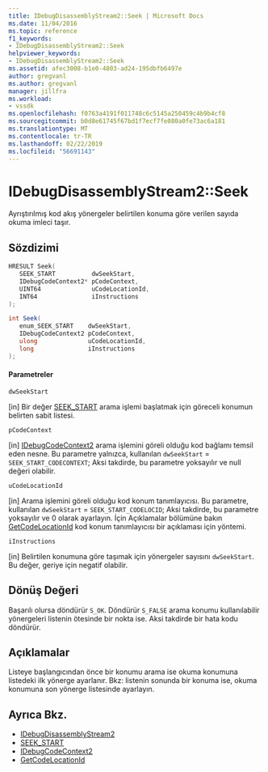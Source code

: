 ```yaml
---
title: IDebugDisassemblyStream2::Seek | Microsoft Docs
ms.date: 11/04/2016
ms.topic: reference
f1_keywords:
- IDebugDisassemblyStream2::Seek
helpviewer_keywords:
- IDebugDisassemblyStream2::Seek
ms.assetid: afec3008-b1e0-4803-ad24-195dbfb6497e
author: gregvanl
ms.author: gregvanl
manager: jillfra
ms.workload:
- vssdk
ms.openlocfilehash: f0763a4191f011748c6c5145a250459c4b9b4cf8
ms.sourcegitcommit: b0d8e61745f67bd1f7ecf7fe080a0fe73ac6a181
ms.translationtype: MT
ms.contentlocale: tr-TR
ms.lasthandoff: 02/22/2019
ms.locfileid: "56691143"
---
```

# <a name="idebugdisassemblystream2seek"></a>IDebugDisassemblyStream2::Seek
Ayrıştırılmış kod akış yönergeler belirtilen konuma göre verilen sayıda okuma imleci taşır.

## <a name="syntax"></a>Sözdizimi

```cpp
HRESULT Seek( 
   SEEK_START          dwSeekStart,
   IDebugCodeContext2* pCodeContext,
   UINT64              uCodeLocationId,
   INT64               iInstructions
);
```

```csharp
int Seek( 
   enum_SEEK_START    dwSeekStart,
   IDebugCodeContext2 pCodeContext,
   ulong              uCodeLocationId,
   long               iInstructions
);
```

#### <a name="parameters"></a>Parametreler
 `dwSeekStart`

 [in] Bir değer [SEEK_START](../../../extensibility/debugger/reference/seek-start.md) arama işlemi başlatmak için göreceli konumun belirten sabit listesi.

 `pCodeContext`

 [in] [IDebugCodeContext2](../../../extensibility/debugger/reference/idebugcodecontext2.md) arama işlemini göreli olduğu kod bağlamı temsil eden nesne. Bu parametre yalnızca, kullanılan `dwSeekStart`  =  `SEEK_START_CODECONTEXT`; Aksi takdirde, bu parametre yoksayılır ve null değeri olabilir.

 `uCodeLocationId`

 [in] Arama işlemini göreli olduğu kod konum tanımlayıcısı. Bu parametre, kullanılan `dwSeekStart`  =  `SEEK_START_CODELOCID`; Aksi takdirde, bu parametre yoksayılır ve 0 olarak ayarlayın. İçin Açıklamalar bölümüne bakın [GetCodeLocationId](../../../extensibility/debugger/reference/idebugdisassemblystream2-getcodelocationid.md) kod konum tanımlayıcısı bir açıklaması için yöntemi.

 `iInstructions`

 [in] Belirtilen konumuna göre taşımak için yönergeler sayısını `dwSeekStart`. Bu değer, geriye için negatif olabilir.

## <a name="return-value"></a>Dönüş Değeri
 Başarılı olursa döndürür `S_OK`. Döndürür `S_FALSE` arama konumu kullanılabilir yönergeleri listenin ötesinde bir nokta ise. Aksi takdirde bir hata kodu döndürür.

## <a name="remarks"></a>Açıklamalar
 Listeye başlangıcından önce bir konumu arama ise okuma konumuna listedeki ilk yönerge ayarlanır. Bkz: listenin sonunda bir konuma ise, okuma konumuna son yönerge listesinde ayarlayın.

## <a name="see-also"></a>Ayrıca Bkz.
- [IDebugDisassemblyStream2](../../../extensibility/debugger/reference/idebugdisassemblystream2.md)
- [SEEK_START](../../../extensibility/debugger/reference/seek-start.md)
- [IDebugCodeContext2](../../../extensibility/debugger/reference/idebugcodecontext2.md)
- [GetCodeLocationId](../../../extensibility/debugger/reference/idebugdisassemblystream2-getcodelocationid.md)